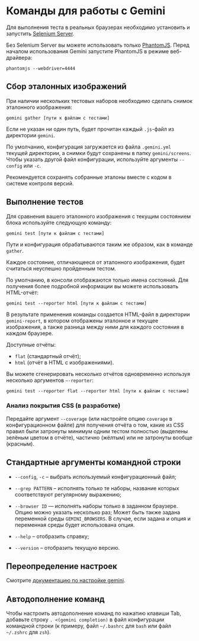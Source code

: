 # Команды для работы с Gemini

Для выполнения теста в реальных браузерах необходимо установить и запустить
[Selenium Server](http://www.seleniumhq.org/download/).

Без Selenium Server вы можете использовать только
[PhantomJS](http://phantomjs.org/). Перед началом использования Gemini
запустите PhantomJS в режиме веб-драйвера:

```
phantomjs --webdriver=4444
```
<a name="ref-shots"></a>
## Сбор эталонных изображений

При наличии нескольких тестовых наборов необходимо сделать снимок эталонного
изображения:

```
gemini gather [пути к файлам с тестами]
```

Если не указан ни один путь, будет прочитан каждый `.js`-файл из директории `gemini`.

По умолчанию, конфигурация загружается из файла `.gemini.yml` текущей
директории, а снимки будут сохранены в папку `gemini/screens`. Чтобы указать
другой файл конфигурации, используйте аргументы `--config` или `-c`.

Рекомендуется сохранять собранные эталоны вместе с кодом в системе контроля
версий.

<a name="tests-exe"></a>
## Выполнение тестов

Для сравнения вашего эталонного изображения с текущим состоянием блока
используйте следующую команду:

```
gemini test [пути к файлам с тестами]
```

Пути и конфигурация обрабатываются таким же образом, как в команде `gather`.

Каждое состояние, отличающееся от эталонного изображения, будет считаться
неуспешно пройденным тестом.

По умолчанию, в консоли отображаются только имена состояний. Для получения
более подробной информации вы можете использовать HTML-отчёт:

```
gemini test --reporter html [пути к файлам с тестами]
```

В результате применения команды создается HTML-файл в директории
`gemini-report`, в котором отображены эталонное и текущее изображения, а также
разница между ними для каждого состояния в каждом браузере.

Доступные отчёты:

* `flat` (стандартный отчёт);
* `html` (отчёт в HTML c изображениями).

Вы можете сгенерировать несколько отчётов одновременно используя несколько
аргументов `—-reporter`:

```
gemini test --reporter flat --reporter html [пути к файлам с тестами]
```

### Анализ покрытия CSS (в разработке)

Передайте аргумент `--coverage` (или настройте опцию `coverage`
в конфигурационном файле) для получения отчёта о том, какие из CSS правил были
затронуты минимум одним тестом полностью (выделены зелёным цветом в отчёте),
частично (жёлтым) или не затронуты вообще (красным).

## Стандартные аргументы командной строки

* `--config`, `-c` – выбрать используемый конфигурационный файл;

* `--grep PATTERN` – исполнять только те наборы, название которых
  соответствуют регулярному выражению;

* `--browser ID` — исполнять наборы только в заданном браузере. Опцию можно
  указать несколько раз; Может быть также задана переменной среды
  `GEMINI_BROWSERS`. В случае, если задана и опция и переменная среды будет
  использована опция.

* `--help` – отобразить справку;

* `--version` – отобразить текущую версию.

## Переопределение настроек

Смотрите [документацию по настройке gemini](doc/config.ru.md).

## Автодополнение команд

Чтобы настроить автодополнение команд по нажатию клавиши Tab, добавьте строку
`. <(gemini completion)` в файл конфигурации командной строки (к примеру, файл
`~/.bashrc` для `bash` или файл `~/.zshrc` для `zsh`).
